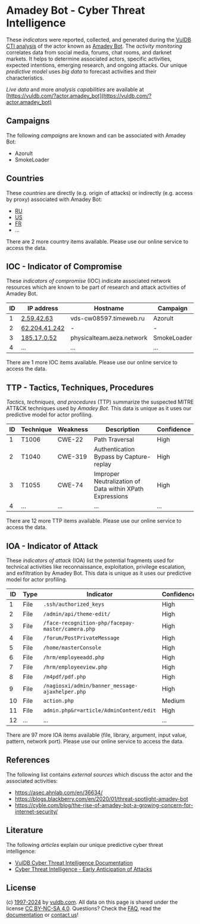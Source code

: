 # Amadey Bot - Cyber Threat Intelligence

These _indicators_ were reported, collected, and generated during the [VulDB CTI analysis](https://vuldb.com/?kb.cti) of the actor known as [Amadey Bot](https://vuldb.com/?actor.amadey_bot). The _activity monitoring_ correlates data from social media, forums, chat rooms, and darknet markets. It helps to determine associated actors, specific activities, expected intentions, emerging research, and ongoing attacks. Our unique _predictive model_ uses _big data_ to forecast activities and their characteristics.

_Live data_ and more _analysis capabilities_ are available at [https://vuldb.com/?actor.amadey_bot](https://vuldb.com/?actor.amadey_bot)

## Campaigns

The following _campaigns_ are known and can be associated with Amadey Bot:

* Azorult
* SmokeLoader

## Countries

These _countries_ are directly (e.g. origin of attacks) or indirectly (e.g. access by proxy) associated with Amadey Bot:

* [RU](https://vuldb.com/?country.ru)
* [US](https://vuldb.com/?country.us)
* [FR](https://vuldb.com/?country.fr)
* ...

There are 2 more country items available. Please use our online service to access the data.

## IOC - Indicator of Compromise

These _indicators of compromise_ (IOC) indicate associated network resources which are known to be part of research and attack activities of Amadey Bot.

ID | IP address | Hostname | Campaign | Confidence
-- | ---------- | -------- | -------- | ----------
1 | [2.59.42.63](https://vuldb.com/?ip.2.59.42.63) | vds-cw08597.timeweb.ru | Azorult | High
2 | [62.204.41.242](https://vuldb.com/?ip.62.204.41.242) | - | - | High
3 | [185.17.0.52](https://vuldb.com/?ip.185.17.0.52) | physicalteam.aeza.network | SmokeLoader | High
4 | ... | ... | ... | ...

There are 1 more IOC items available. Please use our online service to access the data.

## TTP - Tactics, Techniques, Procedures

_Tactics, techniques, and procedures_ (TTP) summarize the suspected MITRE ATT&CK techniques used by _Amadey Bot_. This data is unique as it uses our predictive model for actor profiling.

ID | Technique | Weakness | Description | Confidence
-- | --------- | -------- | ----------- | ----------
1 | T1006 | CWE-22 | Path Traversal | High
2 | T1040 | CWE-319 | Authentication Bypass by Capture-replay | High
3 | T1055 | CWE-74 | Improper Neutralization of Data within XPath Expressions | High
4 | ... | ... | ... | ...

There are 12 more TTP items available. Please use our online service to access the data.

## IOA - Indicator of Attack

These _indicators of attack_ (IOA) list the potential fragments used for technical activities like reconnaissance, exploitation, privilege escalation, and exfiltration by Amadey Bot. This data is unique as it uses our predictive model for actor profiling.

ID | Type | Indicator | Confidence
-- | ---- | --------- | ----------
1 | File | `.ssh/authorized_keys` | High
2 | File | `/admin/api/theme-edit/` | High
3 | File | `/face-recognition-php/facepay-master/camera.php` | High
4 | File | `/forum/PostPrivateMessage` | High
5 | File | `/home/masterConsole` | High
6 | File | `/hrm/employeeadd.php` | High
7 | File | `/hrm/employeeview.php` | High
8 | File | `/m4pdf/pdf.php` | High
9 | File | `/nagiosxi/admin/banner_message-ajaxhelper.php` | High
10 | File | `action.php` | Medium
11 | File | `admin.php&r=article/AdminContent/edit` | High
12 | ... | ... | ...

There are 97 more IOA items available (file, library, argument, input value, pattern, network port). Please use our online service to access the data.

## References

The following list contains _external sources_ which discuss the actor and the associated activities:

* https://asec.ahnlab.com/en/36634/
* https://blogs.blackberry.com/en/2020/01/threat-spotlight-amadey-bot
* https://cyble.com/blog/the-rise-of-amadey-bot-a-growing-concern-for-internet-security/

## Literature

The following _articles_ explain our unique predictive cyber threat intelligence:

* [VulDB Cyber Threat Intelligence Documentation](https://vuldb.com/?kb.cti)
* [Cyber Threat Intelligence - Early Anticipation of Attacks](https://www.scip.ch/en/?labs.20201022)

## License

(c) [1997-2024](https://vuldb.com/?kb.changelog) by [vuldb.com](https://vuldb.com/?kb.about). All data on this page is shared under the license [CC BY-NC-SA 4.0](https://creativecommons.org/licenses/by-nc-sa/4.0/). Questions? Check the [FAQ](https://vuldb.com/?kb.faq), read the [documentation](https://vuldb.com/?kb) or [contact us](https://vuldb.com/?contact)!
